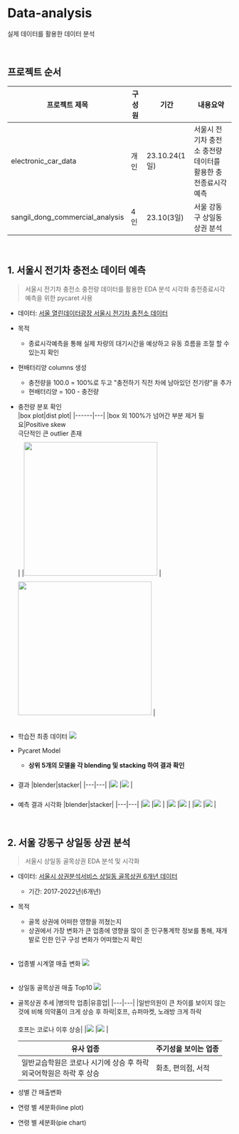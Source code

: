 # Data-analysis
실제 데이터를 활용한 데이터 분석

<br>

## 프로젝트 순서
|프로젝트 제목|구성원|기간|내용요약|
|------|---|---|---|
|electronic_car_data|개인|23.10.24(1일)|서울시 전기차 충전소 충전량 데이터를 활용한 충전종료시각 예측|
|sangil_dong_commercial_analysis|4인|23.10(3일)|서울 강동구 상일동 상권 분석|

<br>

## 1. 서울시 전기차 충전소 데이터 예측
> 서울시 전기차 충전소 충전량 데이터를 활용한 EDA 분석 시각화 충전종료시각 예측을 위한 pycaret 사용
- 데이터: [서울 열린데이터광장 서울시 전기차 충전소 데이터](https://data.seoul.go.kr/dataList/OA-22249/F/1/datasetView.do)


- 목적
  - 종료시각예측을 통해 실제 차량의 대기시간을 예상하고 유동 흐름을 조절 할 수 있는지 확인


- 현배터리양 columns 생성
  - 충전량을 100.0 = 100%로 두고 "충전하기 직전 차에 남아있던 전기량"을 추가
  - 현배터리양 = 100 - 충전량

 
- 충전량 분포 확인  
  |box plot|dist plot|
  |------|---|
  |box 외 100%가 넘어간 부분 제거 필요|Positive skew <br> 극단적인 큰 outlier 존재 <br>|
  |<img style="margin-top: 10px" src='./image/charger_gauge.PNG' width="300px"> </img>|<img style="margin-top: 10px" src='./image/charger_gauge1.PNG' width="300px"> </img>|
  
 
- 학습전 최종 데이터
  <img style="margin-top: 20px" src='./image/elect_data.PNG'> </img>


- Pycaret Model
  - **상위 5개의 모델을 각 blending 및 stacking 하여 결과 확인**


- 결과
  |blender|stacker| 
  |---|---|
  |<img style="margin-top: 10px" src='./image/blender_result.PNG'> </img>|<img style="margin-top: 10px" src='./image/stacker_result.PNG'> </img>|

  
- 예측 결과 시각화
  |blender|stacker| 
  |---|---|
  |<img style="margin-top: 10px" src='./image/blend_visualization.png'> </img>|<img style="margin-top: 10px" src='./image/stacked_visualization.png'> </img>|
  |<img style="margin-top: 10px" src='./image/blend_r2_score.png'> </img>|<img style="margin-top: 10px" src='./image/stack_r2_score.png'> </img>|
  |<img style="margin-top: 10px" src='./image/blend_learning_curve.png'> </img>|<img style="margin-top: 10px" src='./image/stack_learning_curve.png'> </img>|

<br>

## 2. 서울 강동구 상일동 상권 분석
> 서울시 상일동 골목상권 EDA 분석 및 시각화
- 데이터: [서울시 상권분석서비스 상일동 골목상권 6개년 데이터](https://data.seoul.go.kr/dataList/OA-15571/S/1/datasetView.do)
  - 기간: 2017-2022년(6개년)

- 목적
  - 골목 상권에 어떠한 영향을 끼쳤는지
  - 상권에서 가장 변화가 큰 업종에 영향을 많이 준 인구통계학 정보를 통해, 재개발로 인한 인구 구성 변화가 어떠했는지 확인 

- 업종별 시계열 매출 변화
  <img style="margin-top: 20px" src='./image/sangil_sales.png'> </img>

- 상일동 골목상권 매출 Top10
  <img style="margin-top: 20px" src='./image/sangil_sales_top10.png'> </img>

- 골목상권 추세 
  |병의학 업종|유흥업| 
  |---|---|
  |일반의원이 큰 차이를 보이지 않는 것에 비해 의약품이 크게 상승 후 하락|호프, 슈퍼마켓, 노래방 크게 하락 <br> 호프는 코로나 이후 상승|
  |<img style="margin-top: 20px" src='./image/sangil_medical_trend.png'> </img>|<img style="margin-top: 20px" src='./image/sangil_play.png'> </img>|

  |유사 업종|주기성을 보이는 업종| 
  |---|---|
  |일반교습학원은 코로나 시기에 상승 후 하락 <br> 외국어학원은 하락 후 상승|화초, 편의점, 서적|
 
- 성별 간 매출변화

- 연령 별 세분화(line plot)

- 연령 별 세분화(pie chart)
